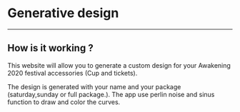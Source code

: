 ﻿Generative design
=================



--------------------------------

How is it working ?
------------

This website will allow you to generate a custom design for your Awakening 2020 festival accessories (Cup and tickets).

The design is generated with your name and your package (saturday,sunday or full package.). The app use perlin noise and sinus function to draw and color the curves.

